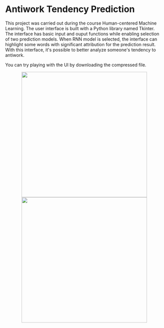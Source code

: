 # Antiwork Tendency Prediction

This project was carried out during the course Human-centered Machine Learning. The user interface is built with a Python library named Tkinter. The interface has basic input and ouput functions while enabling selection of two prediction models. When RNN model is selected, the interface can highlight some words with significant attribution for the prediction result. With this interface, it's possible to better analyze someone's tendency to antiwork. 

You can try playing with the UI by downloading the compressed file.

<div align=center>
<img src="https://github.com/nexuszhan/MindReader/blob/main/UI1.png" width="400px">

<img src="https://github.com/nexuszhan/MindReader/blob/main/highlight_post.png" width="400px">
</div>
